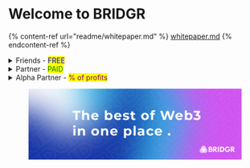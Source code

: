 # Welcome to BRIDGR

{% content-ref url="readme/whitepaper.md" %}
[whitepaper.md](readme/whitepaper.md)
{% endcontent-ref %}

<details>

<summary>Friends - <mark style="color:blue;">FREE</mark></summary>

The "BRIDGR Collective" - a _network to increase exposure._&#x20;

_The easily scalable part of BRIDGR._

**Friends must be:**&#x20;

* A Web3 project with solid team and/or a solid runway
* A sponsor of a WEB3 SOCIAL event
* OR a customer of our consultancy service

**BRIDGR gets:**

* Access to their community and network.
* Their logos on our website

**Friends get:**

* Exposure via BRIDGR's communications (Not Partner communications).
* Sponsorship deals for, and invites to WEB3 SOCIALS worldwide.

**Friends Pay:**

* Nothing

</details>

<details>

<summary>Partner - <mark style="color:green;">PAID</mark></summary>

_This is one of two ways BRIDGR makes money. The other is via direct consultancy._

_Scaling is more of a challenge with paying Partners as they will require a lot of admin time._

**Must have:**&#x20;

* A valuable Web3 service that they are willing to share with BRIDGR
* Willingness to host events in their location

**BRIDGR gets:**

* Their logo on our website
* Ability to offer their services to the rest of BRIDGR's Partners

**They get:**

* Access to all BRIDGR's Partner services:
  * [Consultancy](web3-onboarding/web3-consultancy.md)
  * [Network Access](web3-acceleration/network-access.md)
  * [Community Access](shared-community/community-access.md)
  * [Game Integration](web3-acceleration/game-integration.md)
  * [Education](web3-onboarding/education.md)
  * [IRL WEB3 SOCIAL](global-events/web3-social.md)
  * [Whitelists](shared-community/whitelists.md)
  * [Legal](web3-onboarding/legal.md)

**They pay:**

* $2000+ per year

</details>

<details>

<summary>Alpha Partner - <mark style="color:purple;">% of profits</mark></summary>

_Only 2 remaining places_

**Must have:**

* Large global reach
* Exceptional Web3 services to offer BRIDGR

**BRIDGR gets:**

* To offer their services to all Partners

**They get:**

* Percentage of profits

**They pay:**

* Nothing.

</details>

<figure><img src=".gitbook/assets/BRIDGR banner.png" alt=""><figcaption></figcaption></figure>
